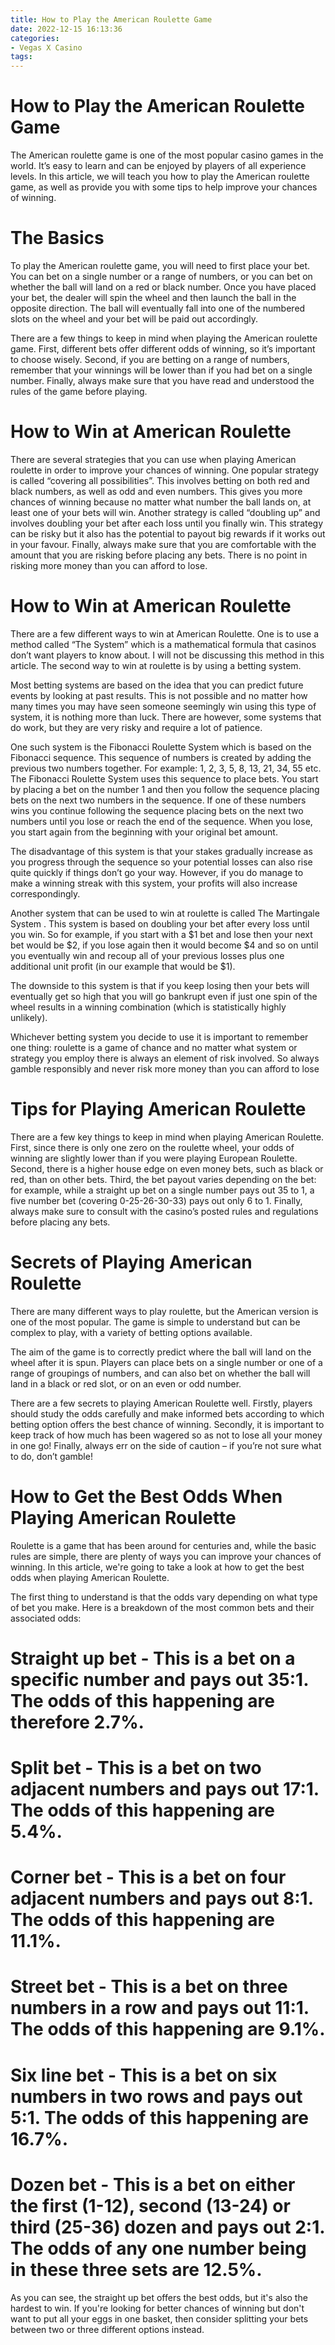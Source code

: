 ```yaml
---
title: How to Play the American Roulette Game 
date: 2022-12-15 16:13:36
categories:
- Vegas X Casino
tags:
---
```



#  How to Play the American Roulette Game 

The American roulette game is one of the most popular casino games in the world. It’s easy to learn and can be enjoyed by players of all experience levels. In this article, we will teach you how to play the American roulette game, as well as provide you with some tips to help improve your chances of winning.

# The Basics 

To play the American roulette game, you will need to first place your bet. You can bet on a single number or a range of numbers, or you can bet on whether the ball will land on a red or black number. Once you have placed your bet, the dealer will spin the wheel and then launch the ball in the opposite direction. The ball will eventually fall into one of the numbered slots on the wheel and your bet will be paid out accordingly.

There are a few things to keep in mind when playing the American roulette game. First, different bets offer different odds of winning, so it’s important to choose wisely. Second, if you are betting on a range of numbers, remember that your winnings will be lower than if you had bet on a single number. Finally, always make sure that you have read and understood the rules of the game before playing.

# How to Win at American Roulette 

There are several strategies that you can use when playing American roulette in order to improve your chances of winning. One popular strategy is called “covering all possibilities”. This involves betting on both red and black numbers, as well as odd and even numbers. This gives you more chances of winning because no matter what number the ball lands on, at least one of your bets will win. Another strategy is called “doubling up” and involves doubling your bet after each loss until you finally win. This strategy can be risky but it also has the potential to payout big rewards if it works out in your favour. Finally, always make sure that you are comfortable with the amount that you are risking before placing any bets. There is no point in risking more money than you can afford to lose.

#  How to Win at American Roulette 

There are a few different ways to win at American Roulette. One is to use a method called “The System” which is a mathematical formula that casinos don’t want players to know about. I will not be discussing this method in this article. The second way to win at roulette is by using a betting system. 

Most betting systems are based on the idea that you can predict future events by looking at past results. This is not possible and no matter how many times you may have seen someone seemingly win using this type of system, it is nothing more than luck. There are however, some systems that do work, but they are very risky and require a lot of patience. 

One such system is the Fibonacci Roulette System which is based on the Fibonacci sequence. This sequence of numbers is created by adding the previous two numbers together. For example: 1, 2, 3, 5, 8, 13, 21, 34, 55 etc. The Fibonacci Roulette System uses this sequence to place bets. You start by placing a bet on the number 1 and then you follow the sequence placing bets on the next two numbers in the sequence. If one of these numbers wins you continue following the sequence placing bets on the next two numbers until you lose or reach the end of the sequence. When you lose, you start again from the beginning with your original bet amount. 

The disadvantage of this system is that your stakes gradually increase as you progress through the sequence so your potential losses can also rise quite quickly if things don’t go your way. However, if you do manage to make a winning streak with this system, your profits will also increase correspondingly. 

Another system that can be used to win at roulette is called The Martingale System . This system is based on doubling your bet after every loss until you win. So for example, if you start with a $1 bet and lose then your next bet would be $2, if you lose again then it would become $4 and so on until you eventually win and recoup all of your previous losses plus one additional unit profit (in our example that would be $1). 

The downside to this system is that if you keep losing then your bets will eventually get so high that you will go bankrupt even if just one spin of the wheel results in a winning combination (which is statistically highly unlikely). 

Whichever betting system you decide to use it is important to remember one thing: roulette is a game of chance and no matter what system or strategy you employ there is always an element of risk involved. So always gamble responsibly and never risk more money than you can afford to lose

#  Tips for Playing American Roulette 

There are a few key things to keep in mind when playing American Roulette. First, since there is only one zero on the roulette wheel, your odds of winning are slightly lower than if you were playing European Roulette. Second, there is a higher house edge on even money bets, such as black or red, than on other bets. Third, the bet payout varies depending on the bet: for example, while a straight up bet on a single number pays out 35 to 1, a five number bet (covering 0-25-26-30-33) pays out only 6 to 1. Finally, always make sure to consult with the casino’s posted rules and regulations before placing any bets.

#  Secrets of Playing American Roulette 

There are many different ways to play roulette, but the American version is one of the most popular. The game is simple to understand but can be complex to play, with a variety of betting options available.

The aim of the game is to correctly predict where the ball will land on the wheel after it is spun. Players can place bets on a single number or one of a range of groupings of numbers, and can also bet on whether the ball will land in a black or red slot, or on an even or odd number.

There are a few secrets to playing American Roulette well. Firstly, players should study the odds carefully and make informed bets according to which betting option offers the best chance of winning. Secondly, it is important to keep track of how much has been wagered so as not to lose all your money in one go! Finally, always err on the side of caution – if you’re not sure what to do, don’t gamble!

#  How to Get the Best Odds When Playing American Roulette

Roulette is a game that has been around for centuries and, while the basic rules are simple, there are plenty of ways you can improve your chances of winning. In this article, we're going to take a look at how to get the best odds when playing American Roulette.

The first thing to understand is that the odds vary depending on what type of bet you make. Here is a breakdown of the most common bets and their associated odds:

# Straight up bet - This is a bet on a specific number and pays out 35:1. The odds of this happening are therefore 2.7%.

# Split bet - This is a bet on two adjacent numbers and pays out 17:1. The odds of this happening are 5.4%.

# Corner bet - This is a bet on four adjacent numbers and pays out 8:1. The odds of this happening are 11.1%.

# Street bet - This is a bet on three numbers in a row and pays out 11:1. The odds of this happening are 9.1%.

# Six line bet - This is a bet on six numbers in two rows and pays out 5:1. The odds of this happening are 16.7%.

# Dozen bet - This is a bet on either the first (1-12), second (13-24) or third (25-36) dozen and pays out 2:1. The odds of any one number being in these three sets are 12.5%.

As you can see, the straight up bet offers the best odds, but it's also the hardest to win. If you're looking for better chances of winning but don't want to put all your eggs in one basket, then consider splitting your bets between two or three different options instead.